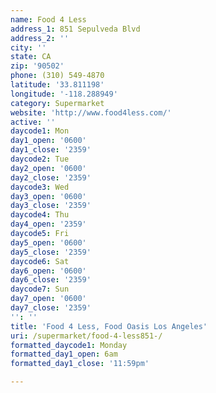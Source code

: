 ```yaml
---
name: Food 4 Less
address_1: 851 Sepulveda Blvd
address_2: ''
city: ''
state: CA
zip: '90502'
phone: (310) 549-4870
latitude: '33.811198'
longitude: '-118.288949'
category: Supermarket
website: 'http://www.food4less.com/'
active: ''
daycode1: Mon
day1_open: '0600'
day1_close: '2359'
daycode2: Tue
day2_open: '0600'
day2_close: '2359'
daycode3: Wed
day3_open: '0600'
day3_close: '2359'
daycode4: Thu
day4_open: '2359'
daycode5: Fri
day5_open: '0600'
day5_close: '2359'
daycode6: Sat
day6_open: '0600'
day6_close: '2359'
daycode7: Sun
day7_open: '0600'
day7_close: '2359'
'': ''
title: 'Food 4 Less, Food Oasis Los Angeles'
uri: /supermarket/food-4-less851-/
formatted_daycode1: Monday
formatted_day1_open: 6am
formatted_day1_close: '11:59pm'

---
```

